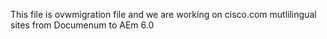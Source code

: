 This file is ovwmigration file and we are working on cisco.com mutlilingual sites from Documenum to AEm 6.0